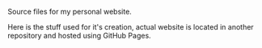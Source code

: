 Source files for my personal website.

Here is the stuff used for it's creation, actual website is located in another repository and hosted using GitHub Pages.
